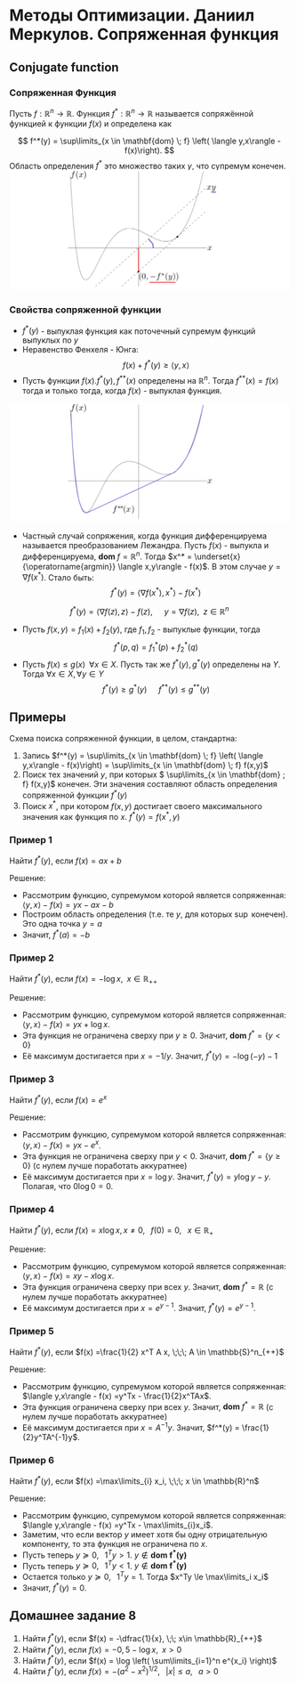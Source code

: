 
# Методы Оптимизации. Даниил Меркулов. Сопряженная функция

## Conjugate function
### Сопряженная Функция

Пусть $f: \mathbb{R}^n \to \mathbb{R}$. 
Функция $f^*: \mathbb{R}^n \to \mathbb{R}$ называется сопряжённой функцией к функции $f(x)$ и определена как

$$
f^*(y) = \sup\limits_{x \in \mathbf{dom} \; f} \left( \langle y,x\rangle - f(x)\right).
$$
Область определения $f^*$  это множество таких $y$, что супремум конечен. 
![](../files/conj.png)

### Свойства сопряженной функции
* $f^*(y)$ - выпуклая функция как поточечный супремум функций выпуклых по $y$
* Неравенство Фенхеля - Юнга: 
$$
f(x) + f^*(y) \ge \langle y,x \rangle
$$
* Пусть функции $f(x). f^*(y), f^{**}(x)$ определены на $\mathbb{R}^n$. Тогда $f^{**}(x) = f(x)$ тогда и только тогда, когда $f(x)$ - выпуклая функция.

![](../files/doub_conj.png)

* Частный случай сопряжения, когда функция дифференцируема называется преобразованием Лежандра. Пусть $f(x)$ - выпукла и дифференцируема, $\mathbf{dom}\; f = \mathbb{R}^n$. Тогда $x^* = \underset{x}{\operatorname{argmin}} \langle x,y\rangle - f(x)$. В этом случае $y = \nabla f(x^*)$. Стало быть:
$$
f^*(y) = \langle \nabla f(x^*), x^* \rangle - f(x^*)
$$

$$
f^*(y) = \langle \nabla f(z), z \rangle - f(z), \;\;\;\;\;\; y = \nabla f(z), \;\; z \in \mathbb{R}^n
$$
* Пусть $f(x,y) = f_1(x) + f_2(y)$, где $f_1, f_2$ - выпуклые функции, тогда 
$$
f^*(p,q) = f_1^*(p) + f_2^*(q)
$$
* Пусть $f(x) \le g(x)\;\; \forall x \in X$. Пусть так же $f^*(y), g^*(y)$ определены на $Y$. Тогда $\forall x \in X, \forall y \in Y$
$$
f^*(y) \ge g^*(y) \;\;\;\;\;\; f^{**}(y) \le g^{**}(y)
$$

## Примеры

Схема поиска сопряженной функции, в целом, стандартна:
1. Запись $f^*(y) = \sup\limits_{x \in \mathbf{dom} \; f} \left( \langle y,x\rangle - f(x)\right)  = \sup\limits_{x \in \mathbf{dom} \; f} f(x,y)$
1. Поиск тех значений $y$, при которых $ \sup\limits_{x \in \mathbf{dom} \; f} f(x,y)$ конечен. Эти значения составляют область определения сопряженной функции $f^*(y)$
1. Поиск $x^*$, при котором $f(x,y)$ достигает своего максимального значения как функция по $x$. $f^*(y) = f(x^*, y)$

### Пример 1  
Найти $f^*(y)$, если $f(x) = ax + b$

Решение:
* Рассмотрим функцию, супремумом которой является сопряженная: $\langle y,x\rangle - f(x) = yx - ax - b$
* Построим область определения (т.е. те $y$, для которых $\sup$ конечен). Это одна точка $y = a$
* Значит, $f^*(a) = -b$

### Пример 2
Найти $f^*(y)$, если $f(x) = -\log x, \;\; x\in \mathbb{R}_{++}$

Решение:
* Рассмотрим функцию, супремумом которой является сопряженная: $\langle y,x\rangle - f(x) = yx + \log x$.
* Эта функция не ограничена сверху при $y \ge 0$. Значит, $\mathbf{dom} \; f^* = \{y < 0\}$
* Её максимум достигается при $x = -1/y$. Значит, $f^*(y) = -\log(-y) - 1$

### Пример 3
Найти $f^*(y)$, если $f(x) = e^x$

Решение:
* Рассмотрим функцию, супремумом которой является сопряженная: $\langle y,x\rangle - f(x) = yx -e^x$.
* Эта функция не ограничена сверху при $y < 0$. Значит, $\mathbf{dom} \; f^* = \{y \ge 0\}$ (с нулем лучше поработать аккуратнее)
* Её максимум достигается при $x = \log y$. Значит, $f^*(y) = y \log y - y$. Полагая, что $0 \log 0 = 0$.

### Пример 4
Найти $f^*(y)$, если $f(x) = x \log x, x \neq 0, \;\;\; f(0) = 0, \;\;\; x \in \mathbb{R}_+$

Решение:
* Рассмотрим функцию, супремумом которой является сопряженная: $\langle y,x\rangle - f(x) =xy - x \log x$.
* Эта функция ограничена сверху при всех $y$. Значит, $\mathbf{dom} \; f^* = \mathbb{R}$ (с нулем лучше поработать аккуратнее)
* Её максимум достигается при $x = e^{y-1}$. Значит, $f^*(y) = e^{y-1}$.

### Пример 5
Найти $f^*(y)$, если $f(x) =\frac{1}{2} x^T A x, \;\;\; A \in \mathbb{S}^n_{++}$

Решение:
* Рассмотрим функцию, супремумом которой является сопряженная: $\langle y,x\rangle - f(x) =y^Tx - \frac{1}{2}x^TAx$.
* Эта функция ограничена сверху при всех $y$. Значит, $\mathbf{dom} \; f^* = \mathbb{R}$ (с нулем лучше поработать аккуратнее)
* Её максимум достигается при $x = A^{-1}y$. Значит, $f^*(y) =  \frac{1}{2}y^TA^{-1}y$.

### Пример 6
Найти $f^*(y)$, если $f(x) =\max\limits_{i} x_i, \;\;\; x \in \mathbb{R}^n$

Решение:
* Рассмотрим функцию, супремумом которой является сопряженная: $\langle y,x\rangle - f(x) =y^Tx - \max\limits_{i}x_i$.
* Заметим, что если вектор $y$ имеет хотя бы одну отрицательную компоненту, то эта функция не ограничена по $x$.
* Пусть теперь $y \succeq 0, \;\;\; 1^T y > 1$. $y \notin \mathbf{dom \; f^*(y)}$
* Пусть теперь $y \succeq 0, \;\;\; 1^T y < 1$. $y \notin \mathbf{dom \; f^*(y)}$
* Остается только $y \succeq 0, \;\;\; 1^T y = 1$. Тогда $x^Ty \le \max\limits_i x_i$
* Значит, $f^*(y) = 0$.

## Домашнее задание 8

1. Найти $f^*(y)$, если $f(x) = -\dfrac{1}{x}, \;\; x\in \mathbb{R}_{++}$
2. Найти $f^*(y)$, если $f(x) = -0,5 - \log x, \;\; x>0$
3. Найти $f^*(y)$, если $f(x) = \log \left( \sum\limits_{i=1}^n e^{x_i} \right)$
4. Найти $f^*(y)$, если $f(x) = - (a^2 - x^2)^{1/2}, \;\;\; |x| \le a, \;\;\; a>0$
